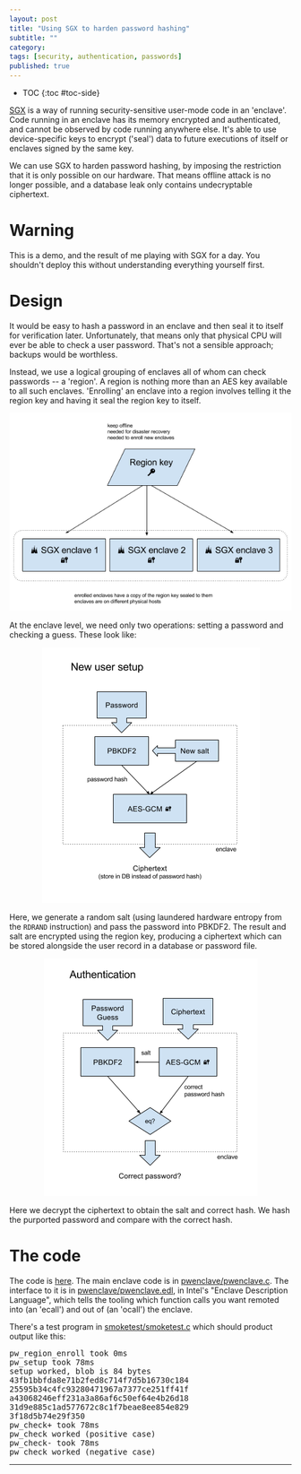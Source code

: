 ```yaml
---
layout: post
title: "Using SGX to harden password hashing"
subtitle: ""
category: 
tags: [security, authentication, passwords]
published: true
---
```


* TOC
{:toc #toc-side}

[SGX][sgx] is a way of running security-sensitive user-mode code in an 'enclave'.
Code running in an enclave has its memory encrypted and authenticated, and cannot be
observed by code running anywhere else.  It's able to use device-specific
keys to encrypt ('seal') data to future executions of itself or enclaves signed by the
same key.

We can use SGX to harden password hashing, by imposing the restriction that it is only
possible on our hardware.  That means offline attack is no longer possible, and a database
leak only contains undecryptable ciphertext.

# Warning

This is a demo, and the result of me playing with SGX for a day.  You shouldn't deploy
this without understanding everything yourself first.

# Design

It would be easy to hash a password in an enclave and then seal it to itself for
verification later.  Unfortunately, that means only that physical CPU will ever
be able to check a user password.  That's not a sensible approach; backups would be
worthless.

Instead, we use a logical grouping of enclaves all of whom can check passwords --
a 'region'.  A region is nothing more than an AES key available to all such enclaves.
'Enrolling' an enclave into a region involves telling it the region key and having it
seal the region key to itself.

<div align="center"><img src="/assets/sgx-region.png" alt="diagram showing simple region concept"></div>

At the enclave level, we need only two operations: setting a password and checking
a guess.  These look like:

<div align="center"><img src="/assets/sgx-pwsetup.png" alt="diagram showing password setup flow"></div>

Here, we generate a random salt (using laundered hardware entropy from the `RDRAND`
instruction) and pass the password into PBKDF2.  The result and salt are encrypted using
the region key, producing a ciphertext which can be stored alongside the user record
in a database or password file.

<div align="center"><img src="/assets/sgx-pwauth.png" alt="diagram showing password guess flow"></div>

Here we decrypt the ciphertext to obtain the salt and correct hash.  We hash the
purported password and compare with the correct hash.

# The code

The code is [here][code].  The main enclave code is 
in [pwenclave/pwenclave.c][pwenclavec].  The interface to it is
in [pwenclave/pwenclave.edl][pwenclaveedl], in Intel's "Enclave Description Language",
which tells the tooling which function calls you want remoted into (an 'ecall')
and out of (an 'ocall') the enclave.

There's a test program in [smoketest/smoketest.c][smoketestc] which should product
output like this:

<pre>
pw_region_enroll took 0ms
pw_setup took 78ms
setup worked, blob is 84 bytes
43fb1bbfda8e71b2fed8c714f7d5b16730c184
25595b34c4fc93280471967a7377ce251ff41f
a43068246eff231a3a86af6c50ef64e4b26d18
31d9e885c1ad577672c8c1f7beae8ee854e829
3f18d5b74e29f350
pw_check+ took 78ms
pw_check worked (positive case)
pw_check- took 78ms
pw_check worked (negative case)
</pre>

-----

[sgx]: https://software.intel.com/en-us/sgx-sdk
[code]: https://github.com/ctz/sgx-pwenclave
[pwenclavec]: https://github.com/ctz/sgx-pwenclave/blob/master/pwenclave/pwenclave.c
[pwenclaveedl]: https://github.com/ctz/sgx-pwenclave/blob/master/pwenclave/pwenclave.edl
[smoketestc]: https://github.com/ctz/sgx-pwenclave/blob/master/smoketest/smoketest.c